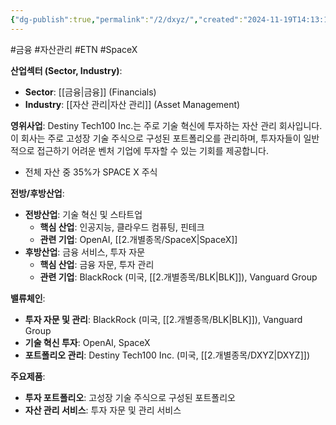 ```yaml
---
{"dg-publish":true,"permalink":"/2/dxyz/","created":"2024-11-19T14:13:13.937+09:00","updated":"2025-06-03T20:05:58.839+09:00"}
---
```


#금융 #자산관리 #ETN #SpaceX


**산업섹터 (Sector, Industry)**:

- **Sector**: [[금융\|금융]] (Financials)
- **Industry**: [[자산 관리\|자산 관리]] (Asset Management)

**영위사업**: Destiny Tech100 Inc.는 주로 기술 혁신에 투자하는 자산 관리 회사입니다. 이 회사는 주로 고성장 기술 주식으로 구성된 포트폴리오를 관리하며, 투자자들이 일반적으로 접근하기 어려운 벤처 기업에 투자할 수 있는 기회를 제공합니다.

- 전체 자산 중 35%가 SPACE X 주식

**전방/후방산업**:

- **전방산업**: 기술 혁신 및 스타트업
    - **핵심 산업**: 인공지능, 클라우드 컴퓨팅, 핀테크
    - **관련 기업**: OpenAI, [[2.개별종목/SpaceX\|SpaceX]]
- **후방산업**: 금융 서비스, 투자 자문
    - **핵심 산업**: 금융 자문, 투자 관리
    - **관련 기업**: BlackRock (미국, [[2.개별종목/BLK\|BLK]]), Vanguard Group

**밸류체인**:

- **투자 자문 및 관리**: BlackRock (미국, [[2.개별종목/BLK\|BLK]]), Vanguard Group
- **기술 혁신 투자**: OpenAI, SpaceX
- **포트폴리오 관리**: Destiny Tech100 Inc. (미국, [[2.개별종목/DXYZ\|DXYZ]])

**주요제품**:

- **투자 포트폴리오**: 고성장 기술 주식으로 구성된 포트폴리오
- **자산 관리 서비스**: 투자 자문 및 관리 서비스